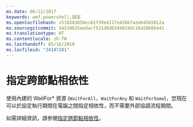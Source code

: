 ```yaml
---
ms.date: 06/12/2017
keywords: wmf,powershell,設定
ms.openlocfilehash: c51b583658ec82f39e4117e4266fa2e645b5012a
ms.sourcegitcommit: 54534635eedacf531d8d6344019dc16a50b8b441
ms.translationtype: HT
ms.contentlocale: zh-TW
ms.lasthandoff: 05/16/2018
ms.locfileid: "34187201"
---
```

# <a name="specifying-cross-node-dependencies"></a>指定跨節點相依性

使用內建的 WaitFor\* 資源 (`WaitForAll`、`WaitForAny` 和 `WaitForSome`)，您現在可以於設定執行期間在電腦之間指定相依性，而不需要外部協調流程期間。

如需詳細資訊，請參閱[指定跨節點相依性](https://msdn.microsoft.com/powershell/dsc/crossnodedependencies)。
